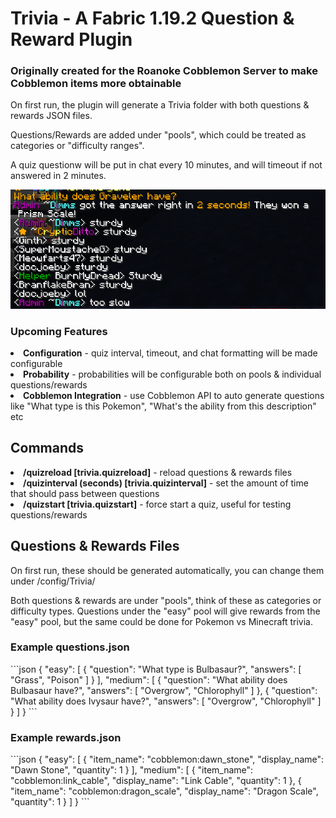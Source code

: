 <h1>Trivia - A Fabric 1.19.2 Question & Reward Plugin</h1>

<h3>Originally created for the Roanoke Cobblemon Server to make Cobblemon items more obtainable</h2>

On first run, the plugin will generate a Trivia folder with both questions & rewards JSON files.

Questions/Rewards are added under "pools", which could be treated as categories or "difficulty ranges".

A quiz questionw will be put in chat every 10 minutes, and will timeout if not answered in 2 minutes.

![img.png](img.png)

<h3>Upcoming Features</h3>

<li><b>Configuration</b> - quiz interval, timeout, and chat formatting will be made configurable</li>
<li><b>Probability</b> - probabilities will be configurable both on pools & individual questions/rewards</li>
<li><b>Cobblemon Integration</b> - use Cobblemon API to auto generate questions like "What type is this Pokemon", "What's the ability from this description" etc</li>

<h2>Commands</h2>
<li><b>/quizreload [trivia.quizreload]</b> - reload questions & rewards files</li>
<li><b>/quizinterval (seconds) [trivia.quizinterval]</b> - set the amount of time that should pass between questions</li>
<li><b>/quizstart [trivia.quizstart]</b> - force start a quiz, useful for testing questions/rewards</li>

<h2>Questions & Rewards Files</h2>

On first run, these should be generated automatically, you can change them under /config/Trivia/

Both questions & rewards are under "pools", think of these as categories or difficulty types. Questions under the "easy" pool will give rewards from the "easy" pool, but the same could be done for Pokemon vs Minecraft trivia.

<h3>Example questions.json</h3>
```json
{
  "easy": [
    {
      "question": "What type is Bulbasaur?",
      "answers": [
        "Grass",
        "Poison"
      ]
    }
  ],
  "medium": [
    {
      "question": "What ability does Bulbasaur have?",
      "answers": [
        "Overgrow",
        "Chlorophyll"
      ]
    },
    {
      "question": "What ability does Ivysaur have?",
      "answers": [
        "Overgrow",
        "Chlorophyll"
      ]
    }
  ]
}
```

<h3>Example rewards.json</h3>
```json
{
  "easy": [
    {
      "item_name": "cobblemon:dawn_stone",
      "display_name": "Dawn Stone",
      "quantity": 1
    }
  ],
  "medium": [
    {
      "item_name": "cobblemon:link_cable",
      "display_name": "Link Cable",
      "quantity": 1
    },
    {
      "item_name": "cobblemon:dragon_scale",
      "display_name": "Dragon Scale",
      "quantity": 1
    }
  ]
}
```
